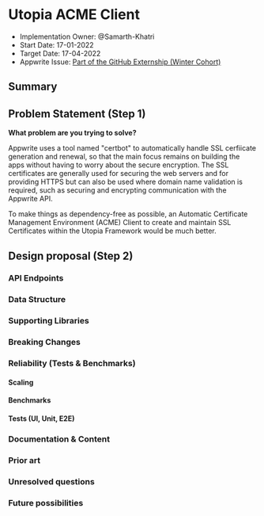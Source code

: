 # Utopia ACME Client <!-- What do you want to call your `awesome_feature`? -->

- Implementation Owner: @Samarth-Khatri
- Start Date: 17-01-2022
- Target Date: 17-04-2022
- Appwrite Issue:
  [Part of the GitHub Externship (Winter Cohort)](https://externship.github.in/organization/appwrite/61a1dbe8625bcdb39a9e0514)

## Summary

[summary]: #summary

<!-- Brief explanation of the proposed contribution. Write your answer below. -->

## Problem Statement (Step 1)

[problem-statement]: #problem-statement

**What problem are you trying to solve?**

<!--
What problem are you trying to solve? Explain the context or background in which this problem exists.
Please avoid discussing your proposed solution.
-->

Appwrite uses a tool named "certbot" to automatically handle SSL cerfiicate generation and renewal, so that the main focus
remains on building the apps without having to worry about the secure encryption. The SSL certificates are generally used for
securing the web servers and for providing HTTPS but can also be used where domain name validation is required, such as securing and encrypting communication with the Appwrite API.

To make things as dependency-free as possible, an Automatic Certificate Management Environment (ACME) Client to create and maintain SSL Certificates within the Utopia Framework would be much better.

## Design proposal (Step 2)

[design-proposal]: #design-proposal

<!--
This is the technical portion of the RFC. Explain the design in sufficient detail, keeping in mind the following:
- Its interaction with other parts of the system is clear
- It is reasonably clear how the contribution would be implemented
- Dependencies on libraries, tools, projects, or work that isn't yet complete
- New API routes that need to be created or modifications to the existing routes (if needed)
- Any breaking changes and ways in which we can ensure backward compatibility.
- Use Cases
- Goals
- Deliverables
- Changes to documentation
- Ways to scale the solution
Ensure that you include examples and code snippets to allow the community to understand the proposed solution. **It would be best if the examples use naming conventions that you intend to use during the actual implementation to suggest changes early on during the development.**
Write your answer below.
-->

### API Endpoints

<!--
List the new API routes or endpoints that we might need to add for supporting the new feature.
Keep in mind to stay very strict to the API protocol and method, whether your new
changes are for the REST, WebSocket or any other API protocol Appwrite supports.
For example:
**POST /v1/coffee ** - an endpoint for creating coffee.
**DELETE /v1/coffee ** - an endpoint for deleting coffee.
-->

### Data Structure

<!--
What kind of changes or additions are required for the Appwrite base collections
to support this feature. Explain which entities should be added or updated, what new attributes they
need to have and why. Please think well about the naming conventions and how well they play with other
Appwrite conventions. Try and stay as consistent with existing patterns as much as possible.
-->

### Supporting Libraries

<!--
Which different libraries do we need to support the new features?
Please describe the new library's potential API?
Avoid using 3rd party libraries when possible, if required - explain why.
-->

### Breaking Changes

<!--
Do we break any API or SDK backward compatibility?
If possible, explain what actions we can take to avoid that.
-->

### Reliability (Tests & Benchmarks)

#### Scaling

<!-- Explain how we will scale this new feature. -->

#### Benchmarks

<!-- Explain how we will benchmark the new feature. -->

#### Tests (UI, Unit, E2E)

<!--
Explain how we will test the new feature.
You can use "N/A" if this section is not relevant to your proposal.
-->

### Documentation & Content

<!--
Documentation is vital for making this new feature a success for both developers using Appwrite and the Appwrite maintainers.
Please answer the following questions:
1. What **docs** would support this feature?
2. Do we need to update the **contribution guide** with a new section or a supporting tutorial?
3. What **tutorials** (text/video) might help developers understand this feature scope, capabilities, and possible use-cases?
4. What **demo applications** can help us demonstrate this feature APIs and capabilities?
-->

### Prior art

[prior-art]: #prior-art

<!--
Discuss prior art, both the good and the bad, in relation to this proposal.
A few examples of what this can include are:
- Does this functionality exist in other software, and what experience has their community had?
- For other teams: What lessons can we learn from what other communities have done here?
- Papers: Are there any published papers or great posts that discuss this? If you have some relevant papers to refer to, this can serve as a more detailed theoretical background.
This section is intended to encourage you as an author to think about the
lessons from other software, provide readers of your RFC with a fuller picture.
If there is no prior art, that is fine - your ideas are interesting to us, whether they are brand new or an adaptation from other software.
Write your answer below.
-->

### Unresolved questions

[unresolved-questions]: #unresolved-questions

<!-- What parts of the design do you expect to resolve through the RFC process before this gets merged? -->

<!-- Write your answer below. -->

### Future possibilities

[future-possibilities]: #future-possibilities

<!-- This is also a good place to "dump ideas" if they are out of scope for the RFC you are writing but otherwise related. -->

<!-- Write your answer below. -->
